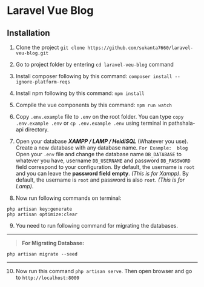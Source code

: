 # **Laravel Vue Blog**


## Installation
1. Clone the project `git clone https://github.com/sukanta7660/laravel-veu-blog.git`

2. Go to project folder by entering `cd laravel-veu-blog` command

3. Install composer following by this command: `composer install --ignore-platform-reqs`

4. Install npm following by this command: `npm install`

5. Compile the vue components by this command: `npm run watch`


6. Copy `.env.example` file to `.env` on the root folder. You can type `copy .env.example .env` or `cp .env.example .env` using terminal in pathshala-api directory.

7. Open your database ***XAMPP / LAMP / HeidiSQL*** (Whatever you use).
    Create a new database with any database name. `For Example:  blog`
    Open your `.env` file and change the database name `DB_DATABASE` to whatever you have, username `DB_USERNAME` and password `DB_PASSWORD` field correspond to your configuration. By default, the username is `root` and you can leave the **password field empty**. *(This is for Xampp)*. By default, the username is `root` and password is also `root`. *(This is for Lamp)*.

8. Now run following commands on terminal: 
```
php artisan key:generate
php artisan optimize:clear
```

9. You need to run following command for migrating the databases.

------------
>  **For Migrating Database:**
```
php artisan migrate --seed
```
------------

10. Now run this command `php artisan serve`. Then open browser and go to `http://localhost:8000`
